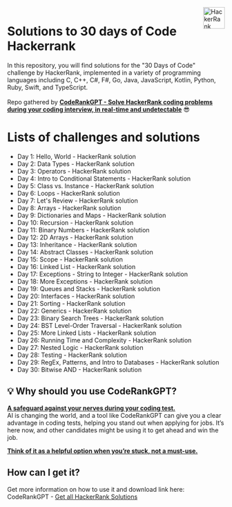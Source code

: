 
<a href="https://coderank.solutions/](https://coderank.solutions?s=github-30days-repo">
    <img src="https://app.coderank.solutions/img/logo-white.png" alt="HackerRank Solutions logo" title="HackerRank Solutions" align="right" height="50" />
</a>


# Solutions to 30 days of Code Hackerrank
In this repository, you will find solutions for the "30 Days of Code" challenge by HackerRank, implemented in a variety of programming languages including C, C++, C#, F#, Go, Java, JavaScript, Kotlin, Python, Ruby, Swift, and TypeScript.
<br /><br />
Repo gathered by **[CodeRankGPT - Solve HackerRank coding problems <ins>during your coding interview, in real-time and undetectable</ins>](https://coderank.solutions?s=github-30days-repo)** 😎

# Lists of challenges and solutions

- Day 1: Hello, World - HackerRank solution
- Day 2: Data Types - HackerRank solution
- Day 3: Operators - HackerRank solution
- Day 4: Intro to Conditional Statements - HackerRank solution
- Day 5: Class vs. Instance - HackerRank solution
- Day 6: Loops - HackerRank solution
- Day 7: Let's Review - HackerRank solution
- Day 8: Arrays - HackerRank solution
- Day 9: Dictionaries and Maps - HackerRank solution
- Day 10: Recursion - HackerRank solution
- Day 11: Binary Numbers - HackerRank solution
- Day 12: 2D Arrays - HackerRank solution
- Day 13: Inheritance - HackerRank solution
- Day 14: Abstract Classes - HackerRank solution
- Day 15: Scope - HackerRank solution
- Day 16: Linked List - HackerRank solution
- Day 17: Exceptions - String to Integer - HackerRank solution
- Day 18: More Exceptions - HackerRank solution
- Day 19: Queues and Stacks - HackerRank solution
- Day 20: Interfaces - HackerRank solution
- Day 21: Sorting - HackerRank solution
- Day 22: Generics - HackerRank solution
- Day 23: Binary Search Trees - HackerRank solution
- Day 24: BST Level-Order Traversal - HackerRank solution
- Day 25: More Linked Lists - HackerRank solution
- Day 26: Running Time and Complexity - HackerRank solution
- Day 27: Nested Logic - HackerRank solution
- Day 28: Testing - HackerRank solution
- Day 29: RegEx, Patterns, and Intro to Databases - HackerRank solution
- Day 30: Bitwise AND - HackerRank solution



## 💡 Why should you use CodeRankGPT? 

<ins>**A safeguard against your nerves during your coding test.**</ins>
<br />
AI is changing the world, and a tool like CodeRankGPT can give you a clear advantage in coding tests, helping you stand out when applying for jobs. It’s here now, and other candidates might be using it to get ahead and win the job.

**<ins>Think of it as a helpful option when you’re stuck, not a must-use.</ins>**

## How can I get it?
Get more information on how to use it and download link here: CodeRankGPT - [Get all HackerRank Solutions](https://coderank.solutions?s=github-30days-repo)

